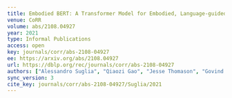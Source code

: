 ```yaml
---
title: Embodied BERT: A Transformer Model for Embodied, Language-guided Visual Task Completion.
venue: CoRR
volume: abs/2108.04927
year: 2021
type: Informal Publications
access: open
key: journals/corr/abs-2108-04927
ee: https://arxiv.org/abs/2108.04927
url: https://dblp.org/rec/journals/corr/abs-2108-04927
authors: ["Alessandro Suglia", "Qiaozi Gao", "Jesse Thomason", "Govind Thattai", "Gaurav S. Sukhatme"]
sync_version: 3
cite_key: journals/corr/abs-2108-04927/Suglia/2021
---
```

